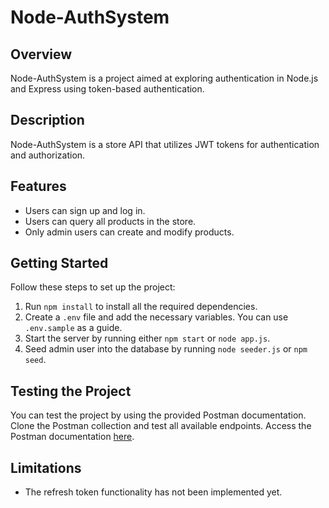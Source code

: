 # Node-AuthSystem

## Overview

Node-AuthSystem is a project aimed at exploring authentication in Node.js and Express using token-based authentication.

## Description

Node-AuthSystem is a store API that utilizes JWT tokens for authentication and authorization.

## Features

- Users can sign up and log in.
- Users can query all products in the store.
- Only admin users can create and modify products.

## Getting Started

Follow these steps to set up the project:

1. Run `npm install` to install all the required dependencies.
2. Create a `.env` file and add the necessary variables. You can use `.env.sample` as a guide.
3. Start the server by running either `npm start` or `node app.js`.
4. Seed admin user into the database by running `node seeder.js` or `npm seed`. 

## Testing the Project

You can test the project by using the provided Postman documentation. Clone the Postman collection and test all available endpoints. Access the Postman documentation [here](https://documenter.getpostman.com/view/23280484/2s9YJjQySK).

## Limitations

- The refresh token functionality has not been implemented yet.
